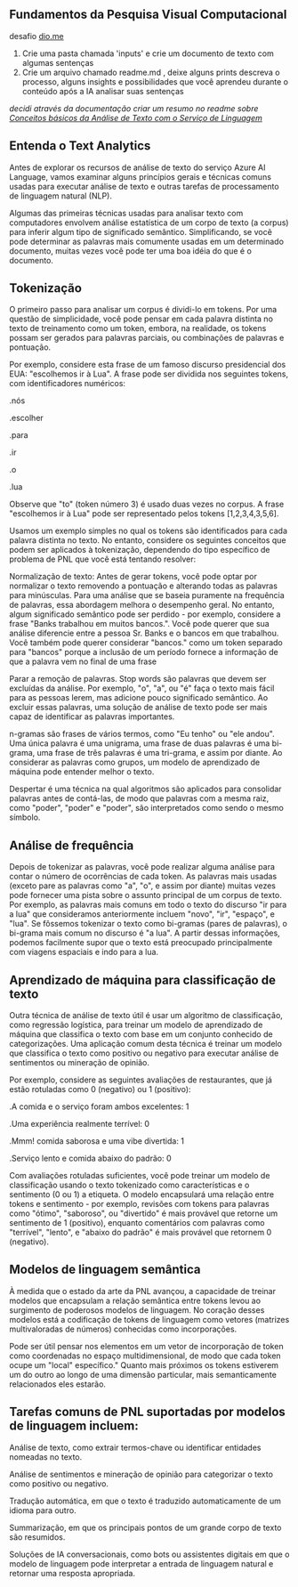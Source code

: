 ##  Fundamentos da Pesquisa Visual Computacional 

desafio [dio.me](dio.me)

1. Crie uma pasta chamada 'inputs' e crie um documento de texto com algumas sentenças
2. Crie um arquivo chamado readme.md , deixe alguns prints descreva o processo, alguns insights e possibilidades que você aprendeu durante o conteúdo após a IA analisar suas sentenças



*decidi através da documentação criar um resumo no readme sobre [Conceitos básicos da Análise de Texto com o Serviço de Linguagem](https://learn.microsoft.com/pt-br/training/modules/analyze-text-with-text-analytics-service/)*



## Entenda o Text Analytics

Antes de explorar os recursos de análise de texto do serviço Azure AI Language, vamos examinar alguns princípios gerais e técnicas comuns usadas para executar análise de texto e outras tarefas de processamento de linguagem natural (NLP).

Algumas das primeiras técnicas usadas para analisar texto com computadores envolvem análise estatística de um corpo de texto (a corpus) para inferir algum tipo de significado semântico. Simplificando, se você pode determinar as palavras mais comumente usadas em um determinado documento, muitas vezes você pode ter uma boa idéia do que é o documento.

## Tokenização

O primeiro passo para analisar um corpus é dividi-lo em tokens. Por uma questão de simplicidade, você pode pensar em cada palavra distinta no texto de treinamento como um token, embora, na realidade, os tokens possam ser gerados para palavras parciais, ou combinações de palavras e pontuação.

Por exemplo, considere esta frase de um famoso discurso presidencial dos EUA: "escolhemos ir à Lua". A frase pode ser dividida nos seguintes tokens, com identificadores numéricos:

.nós

.escolher

.para

.ir

.o

.lua

Observe que "to" (token número 3) é usado duas vezes no corpus. A frase "escolhemos ir à Lua" pode ser representado pelos tokens [1,2,3,4,3,5,6].


Usamos um exemplo simples no qual os tokens são identificados para cada palavra distinta no texto. No entanto, considere os seguintes conceitos que podem ser aplicados à tokenização, dependendo do tipo específico de problema de PNL que você está tentando resolver:


Normalização de texto: Antes de gerar tokens, você pode optar por normalizar o texto removendo a pontuação e alterando todas as palavras para minúsculas. Para uma análise que se baseia puramente na frequência de palavras, essa abordagem melhora o desempenho geral. No entanto, algum significado semântico pode ser perdido - por exemplo, considere a frase "Banks trabalhou em muitos bancos.". Você pode querer que sua análise diferencie entre a pessoa Sr. Banks e o bancos em que trabalhou. Você também pode querer considerar "bancos." como um token separado para "bancos" porque a inclusão de um período fornece a informação de que a palavra vem no final de uma frase

Parar a remoção de palavras. Stop words são palavras que devem ser excluídas da análise. Por exemplo, "o", "a", ou "é" faça o texto mais fácil para as pessoas lerem, mas adicione pouco significado semântico. Ao excluir essas palavras, uma solução de análise de texto pode ser mais capaz de identificar as palavras importantes.

n-gramas são frases de vários termos, como "Eu tenho" ou "ele andou". Uma única palavra é uma unigrama, uma frase de duas palavras é uma bi-grama, uma frase de três palavras é uma tri-grama, e assim por diante. Ao considerar as palavras como grupos, um modelo de aprendizado de máquina pode entender melhor o texto.

Despertar é uma técnica na qual algoritmos são aplicados para consolidar palavras antes de contá-las, de modo que palavras com a mesma raiz, como "poder", "poder" e "poder", são interpretados como sendo o mesmo símbolo.

## Análise de frequência

Depois de tokenizar as palavras, você pode realizar alguma análise para contar o número de ocorrências de cada token. As palavras mais usadas (exceto pare as palavras como "a", "o", e assim por diante) muitas vezes pode fornecer uma pista sobre o assunto principal de um corpus de texto. Por exemplo, as palavras mais comuns em todo o texto do discurso "ir para a lua" que consideramos anteriormente incluem "novo", "ir", "espaço", e "lua". Se fôssemos tokenizar o texto como bi-gramas (pares de palavras), o bi-grama mais comum no discurso é "a lua". A partir dessas informações, podemos facilmente supor que o texto está preocupado principalmente com viagens espaciais e indo para a lua.

## Aprendizado de máquina para classificação de texto

Outra técnica de análise de texto útil é usar um algoritmo de classificação, como regressão logística, para treinar um modelo de aprendizado de máquina que classifica o texto com base em um conjunto conhecido de categorizações. Uma aplicação comum desta técnica é treinar um modelo que classifica o texto como positivo ou negativo para executar análise de sentimentos ou mineração de opinião.

Por exemplo, considere as seguintes avaliações de restaurantes, que já estão rotuladas como 0 (negativo) ou 1 (positivo):

.A comida e o serviço foram ambos excelentes: 1

.Uma experiência realmente terrível: 0

.Mmm! comida saborosa e uma vibe divertida: 1

.Serviço lento e comida abaixo do padrão: 0

Com avaliações rotuladas suficientes, você pode treinar um modelo de classificação usando o texto tokenizado como características e o sentimento (0 ou 1) a etiqueta. O modelo encapsulará uma relação entre tokens e sentimento - por exemplo, revisões com tokens para palavras como "ótimo", "saboroso", ou "divertido" é mais provável que retorne um sentimento de 1 (positivo), enquanto comentários com palavras como "terrível", "lento", e "abaixo do padrão" é mais provável que retornem 0 (negativo).


## Modelos de linguagem semântica

À medida que o estado da arte da PNL avançou, a capacidade de treinar modelos que encapsulam a relação semântica entre tokens levou ao surgimento de poderosos modelos de linguagem. No coração desses modelos está a codificação de tokens de linguagem como vetores (matrizes multivaloradas de números) conhecidas como incorporações.

Pode ser útil pensar nos elementos em um vetor de incorporação de token como coordenadas no espaço multidimensional, de modo que cada token ocupe um "local" específico." Quanto mais próximos os tokens estiverem um do outro ao longo de uma dimensão particular, mais semanticamente relacionados eles estarão.

## Tarefas comuns de PNL suportadas por modelos de linguagem incluem:

Análise de texto, como extrair termos-chave ou identificar entidades nomeadas no texto.

Análise de sentimentos e mineração de opinião para categorizar o texto como positivo ou negativo.

Tradução automática, em que o texto é traduzido automaticamente de um idioma para outro.

Summarização, em que os principais pontos de um grande corpo de texto são resumidos.

Soluções de IA conversacionais, como bots ou assistentes digitais em que o modelo de linguagem pode interpretar a entrada de linguagem natural e retornar uma resposta apropriada.




